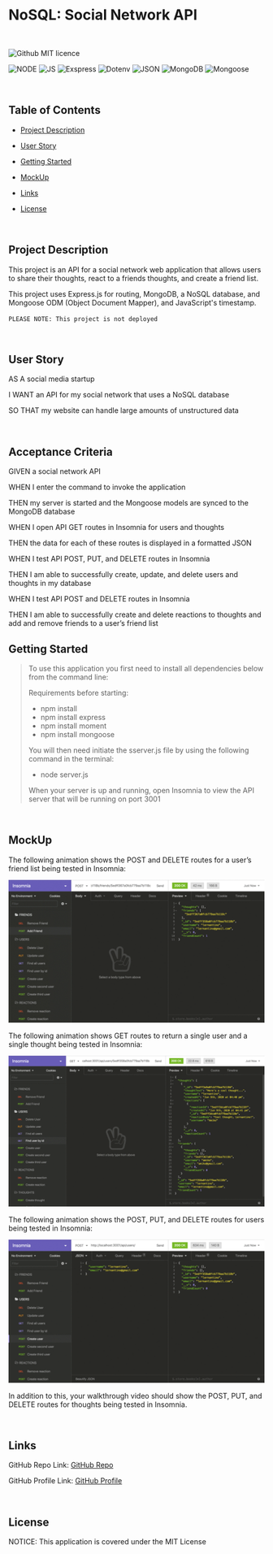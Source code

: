 # NoSQL: Social Network API

<br>

![Github MIT licence](https://img.shields.io/badge/license-MIT-limegreen)

![NODE](https://img.shields.io/badge/-Node.js-orange) ![JS](https://img.shields.io/badge/-JS-yellow) ![Exspress](https://img.shields.io/badge/-Express.js-darkred) ![Dotenv](https://img.shields.io/badge/-Dotenv-purple)  ![JSON](https://img.shields.io/badge/JSON-0F2BF2) ![MongoDB](https://img.shields.io/badge/-MongoDB-blue) ![Mongoose](https://img.shields.io/badge/-Mongoose-darkgreen) 

<br>

## Table of Contents


* [Project Description](#project-description)

* [User Story](#user-story)

* [Getting Started](#getting-started)

* [MockUp](#mockup)
 
* [Links](#links)

* [License](#license)

<br>

## Project Description

This project is an API for a social network web application that allows users to share their thoughts, react to a friends thoughts, and create a friend list. 

This project uses Express.js for routing, MongoDB, a NoSQL database, and Mongoose ODM (Object Document Mapper), and JavaScript's timestamp. 

`PLEASE NOTE: This project is not deployed`

<br>

## User Story

AS A social media startup

I WANT an API for my social network that uses a NoSQL database

SO THAT my website can handle large amounts of unstructured data


<br>

## Acceptance Criteria

GIVEN a social network API

WHEN I enter the command to invoke the application

THEN my server is started and the Mongoose models are synced to the MongoDB database

WHEN I open API GET routes in Insomnia for users and thoughts

THEN the data for each of these routes is displayed in a formatted JSON

WHEN I test API POST, PUT, and DELETE routes in Insomnia

THEN I am able to successfully create, update, and delete users and thoughts in my database

WHEN I test API POST and DELETE routes in Insomnia

THEN I am able to successfully create and delete reactions to thoughts and add and remove friends to a user’s friend list


## Getting Started

> To use this application you first need to install all dependencies below from the command line:
>
>Requirements before starting:
> - npm install
> - npm install express 
> - npm install moment
> - npm install mongoose
>
>
> You will then need initiate the sserver.js file by using the following command in the terminal:
>
> - node server.js
> 
>When your server is up and running, open Insomnia to view the API server that will be running on port 3001
> 
> 
<br>
 
## MockUp

The following animation shows the POST and DELETE routes for a user’s friend list being tested in Insomnia:

![Alt text](assets/18-nosql-homework-demo-04.gif)



The following animation shows GET routes to return a single user and a single thought being tested in Insomnia:

![Alt text](assets/18-nosql-homework-demo-02.gif)



The following animation shows the POST, PUT, and DELETE routes for users being tested in Insomnia:

![Alt text](assets/18-nosql-homework-demo-03.gif)


In addition to this, your walkthrough video should show the POST, PUT, and DELETE routes for thoughts being tested in Insomnia.

<br>

## Links

GitHub Repo Link:   <a href="https://github.com/WHT-RBT/MVC-Tech-Blog.git">GitHub Repo </a>

GitHub Profile Link: <a href="https://github.com/WHT-RBT"> GitHub Profile </a>

<br>

## License

NOTICE: This application is covered under the MIT License
